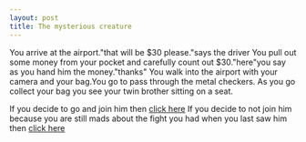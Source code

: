 ```yaml
---
layout: post
title: The mysterious creature
---
```


You arrive at the airport."that will be $30 please."says the driver
You pull out some money from your pocket and carefully count out $30."here"you say as you hand him the money."thanks"
You walk into the airport with your camera and your bag.You go to pass through the metal checkers.
As you go collect your bag you see your twin brother sitting on a seat.

If you decide to go and join him then [click here](twinsTogether.md)
If you decide to not join him because you are still mads about the fight you had when you last saw him then [click here](mad.md)
